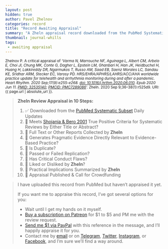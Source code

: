 ```yaml
---
layout: post
hidden: true
author: Pavel Zhelnov
categories: record
title: "Record Awaiting Appraisal"
summary: "A Zheln appraisal record downloaded from the PubMed Systematic Subset daily updates."
thumbnail: journal-whills
tags:
 - awaiting appraisal
---
```


<small id="citation">Zhelnov P. A critical appraisal of _‘Varma N, Marrouche NF, Aguinaga L, Albert CM, Arbelo E, Choi JI, Chung MK, Conte G, Dagher L, Epstein LM, Ghanbari H, Han JK, Heidbuchel H, Huang H, Lakkireddy DR, Ngarmukos T, Russo AM, Saad EB, Saenz Morales LC, Sandau KE, Sridhar ARM, Stecker EC, Varosy PD. HRS/EHRA/APHRS/LAHRS/ACC/AHA worldwide practice update for telehealth and arrhythmia monitoring during and after a pandemic. Heart Rhythm. 2020 Sep;17(9):e255-e268. [doi: 10.1016/j.hrthm.2020.06.010](https://doi.org/10.1016/j.hrthm.2020.06.010). Epub 2020 Jun 11. [PMID: 32535140](https://pubmed.gov/32535140); [PMCID: PMC7289086](https://ncbi.nlm.nih.gov/pmc/PMC7289086)’._ Zheln. 2020 Sep 9;36–38(1):r525d9. URI: {{ page.url | absolute_url }}.</small>

> **Zheln Review Appraisal in 10 Steps:**
>
> 1. ✅ Downloaded from the [PubMed Systematic Subset](https://github.com/p1m-ortho/qs-global-ortho-search-queries/blob/global-sr-query/README.md) Daily Updates
> 2. 🔄 Meets [Shojania & Bero 2001](https://www.researchgate.net/publication/11820967_Taking_Advantage_of_the_Explosion_of_Systematic_Reviews_An_Efficient_MEDLINE_Search_Strategy) True Positive Criteria for Systematic Reviews by Either Title or Abstract?
> 3. 🔄 Full Text or Other Reports Collected by **Zheln**
> 4. 🔄 Generates Pragmatic Evidence Directly Relevant to Evidence-Based Practice?
> 5. 🔄 Is Duplicate?
> 6. 🔄 Passed or Failed Replication?
> 7. 🔄 Has Critical Conduct Flaws?
> 8. 🔄 Liked or Disliked by **Zheln**?
> 9. 🔄 Practical Implications Summarized by **Zheln**
> 10. 🔄 Appraisal Published & Call for Crowdfunding

> I have uploaded this record from PubMed but haven’t appraised it yet.
>
> If you want me to appraise this record, I’ve got several options for you:
> * Wait until I get my hands on it myself.
> * [Buy a subscription on Patreon](https://patreon.com/zheln) for $1 to $5 and PM me with the review request.
> * [Send me $1 via PayPal](https://paypal.me/pjelnov) with this reference in the message, and I’ll happily appraise it for you.
> * Contact me by [email](mailto:pavel@zheln.com) or on [Telegram](https://t.me/drzhelnov), [Twitter](https://twitter.com/drzhelnov), [Instagram](https://instagram.com/igzheln), or [Facebook](https://facebook.com/drzhelnov), and I’m sure we’ll find a way around.
